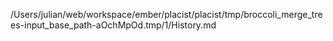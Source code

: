 /Users/julian/web/workspace/ember/placist/placist/tmp/broccoli_merge_trees-input_base_path-aOchMpOd.tmp/1/History.md